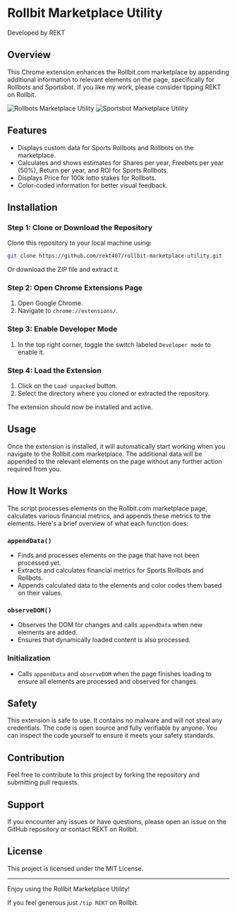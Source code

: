 # Rollbit Marketplace Utility

Developed by REKT

## Overview

This Chrome extension enhances the Rollbit.com marketplace by appending additional information to relevant elements on the page, specifically for Rollbots and Sportsbot. If you like my work, please consider tipping REKT on Rollbit.

![Rollbots Marketplace Utility](https://rekt.it/rlb/rollbots.png)
![Sportsbot Marketplace Utility](https://rekt.it/rlb/sportsbots.png)

## Features

- Displays custom data for Sports Rollbots and Rollbots on the marketplace.
- Calculates and shows estimates for Shares per year, Freebets per year (50%), Return per year, and ROI for Sports Rollbots.
- Displays Price for 100k lotto stakes for Rollbots.
- Color-coded information for better visual feedback.

## Installation

### Step 1: Clone or Download the Repository

Clone this repository to your local machine using:
```sh
git clone https://github.com/rekt407/rollbit-marketplace-utility.git
```
Or download the ZIP file and extract it.

### Step 2: Open Chrome Extensions Page

1. Open Google Chrome.
2. Navigate to `chrome://extensions/`.

### Step 3: Enable Developer Mode

1. In the top right corner, toggle the switch labeled `Developer mode` to enable it.

### Step 4: Load the Extension

1. Click on the `Load unpacked` button.
2. Select the directory where you cloned or extracted the repository.

The extension should now be installed and active.

## Usage

Once the extension is installed, it will automatically start working when you navigate to the Rollbit.com marketplace. The additional data will be appended to the relevant elements on the page without any further action required from you.

## How It Works

The script processes elements on the Rollbit.com marketplace page, calculates various financial metrics, and appends these metrics to the elements. Here's a brief overview of what each function does:

### `appendData()`

- Finds and processes elements on the page that have not been processed yet.
- Extracts and calculates financial metrics for Sports Rollbots and Rollbots.
- Appends calculated data to the elements and color codes them based on their values.

### `observeDOM()`

- Observes the DOM for changes and calls `appendData` when new elements are added.
- Ensures that dynamically loaded content is also processed.

### Initialization

- Calls `appendData` and `observeDOM` when the page finishes loading to ensure all elements are processed and observed for changes.

## Safety

This extension is safe to use. It contains no malware and will not steal any credentials. The code is open source and fully verifiable by anyone. You can inspect the code yourself to ensure it meets your safety standards.

## Contribution

Feel free to contribute to this project by forking the repository and submitting pull requests.

## Support

If you encounter any issues or have questions, please open an issue on the GitHub repository or contact REKT on Rollbit.

## License

This project is licensed under the MIT License.

---

Enjoy using the Rollbit Marketplace Utility!

If you feel generous just `/tip REKT` on Rollbit.
